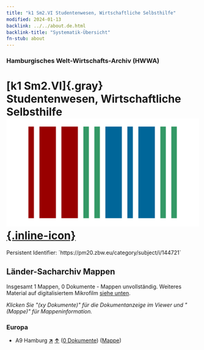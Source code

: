 ```yaml
---
title: "k1 Sm2.VI Studentenwesen, Wirtschaftliche Selbsthilfe"
modified: 2024-01-13
backlink: ../../about.de.html
backlink-title: "Systematik-Übersicht"
fn-stub: about
---
```


### Hamburgisches Welt-Wirtschafts-Archiv (HWWA)

# [k1 Sm2.VI]{.gray}&#8201; Studentenwesen, Wirtschaftliche Selbsthilfe &#160; [![Wikidata](/images/Wikidata-logo.svg "Wikidata"){.inline-icon}](http://www.wikidata.org/entity/Q104700171)

<div class="hint">Persistent Identifier: `https://pm20.zbw.eu/category/subject/i/144721`</div>







## Länder-Sacharchiv Mappen






Insgesamt 1 Mappen, 0 Dokumente - Mappen unvollständig. Weiteres Material auf digitalisiertem Mikrofilm [siehe unten](#filmsections).

_Klicken Sie "(xy Dokumente)" für die Dokumentanzeige im Viewer und "(Mappe)" für Mappeninformation._




### Europa

- A9 Hamburg [**&nearr;**](../../../geo/i/140905/about.de.html "Hamburg (alle Mappen)") [**&uarr;**](../../../geo/about.de.html#A9 "Ländersystematik") (<a href="https://pm20.zbw.eu/iiifview/folder/sh/140905,144721" title="über: Hamburg : Studentenwesen, Wirtschaftliche Selbsthilfe" target="_blank">0 Dokumente</a>) ([Mappe](../../../../folder/sh/1409xx/140905/1447xx/144721/about.de.html))



<a id="filmsections" />













